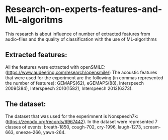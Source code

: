 # Research-on-experts-features-and-ML-algoritms
This research is about influence of number of extracted features from audio-files and the quality of classification with the use of ML-algorithms

## Extracted features:
All the features were extracted with openSMILE: (https://www.audeering.com/research/opensmile/)
The acoustic features that were used for the experiment are the following (in commas represented the number of features): GEMAPS(62), eGEMAPS(88), Interspeech 2009(384), Interspeech 2010(1582), Interspeech 2013(6373).

## The dataset:
The dataset that was used for the experimnent is Nonspeech7k: (https://zenodo.org/records/6967442). 
In the dataset were represented 7 classes of events: breath-1850, cough-702, cry-1996, laugh-1273, scream-663, sneeze-266, yawn-264.

